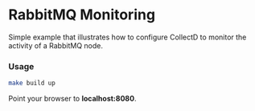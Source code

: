 # RabbitMQ Monitoring

Simple example that illustrates how to configure CollectD to monitor the
activity of a RabbitMQ node.

### Usage

```bash
make build up
```

Point your browser to **localhost:8080**.